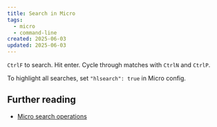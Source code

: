 ```yaml
---
title: Search in Micro
tags:
  - micro
  - command-line
created: 2025-06-03
updated: 2025-06-03
---
```


`CtrlF` to search. Hit enter. Cycle through matches with `CtrlN` and `CtrlP`.

To highlight all searches, set `"hlsearch": true` in Micro config.

## Further reading

- [Micro search operations](https://github.com/zyedidia/micro/blob/master/runtime/help/defaultkeys.md#find-operations)